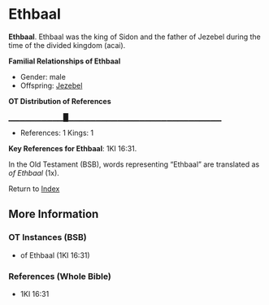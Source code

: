 # Ethbaal
**Ethbaal**. 
Ethbaal was the king of Sidon and the father of Jezebel during the time of the divided kingdom (acai). 




**Familial Relationships of Ethbaal**


* Gender: male
* Offspring: [Jezebel](Jezebel.md)


**OT Distribution of References**

▁▁▁▁▁▁▁▁▁▁█▁▁▁▁▁▁▁▁▁▁▁▁▁▁▁▁▁▁▁▁▁▁▁▁▁▁▁▁
* References: 1 Kings: 1



**Key References for Ethbaal**: 
1KI 16:31. 


In the Old Testament (BSB), words representing “Ethbaal” are translated as 
*of Ethbaal* (1x). 




Return to [Index](00-Index.md)

## More Information

### OT Instances (BSB)

* of Ethbaal (1KI 16:31)



### References (Whole Bible)

* 1KI 16:31



